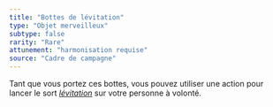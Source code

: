 ```yaml
---
title: "Bottes de lévitation"
type: "Objet merveilleux"
subtype: false
rarity: "Rare"
attunement: "harmonisation requise"
source: "Cadre de campagne"
---
```

Tant que vous portez ces bottes, vous pouvez utiliser une action pour lancer le sort [_lévitation_](/grimoire/levitation) sur votre personne à volonté.

